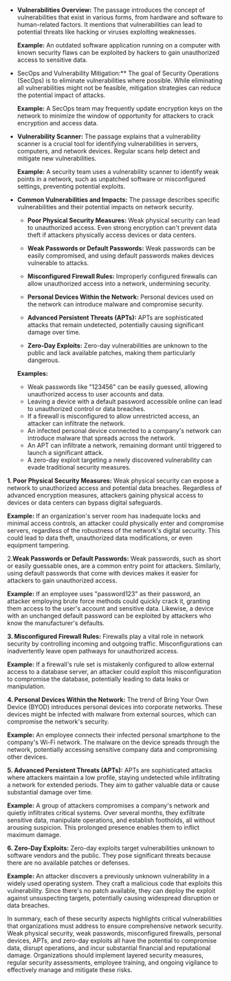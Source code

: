 - **Vulnerabilities Overview:** The passage introduces the concept of vulnerabilities that exist in various forms, from hardware and software to human-related factors. It mentions that vulnerabilities can lead to potential threats like hacking or viruses exploiting weaknesses.

	**Example:** An outdated software application running on a computer with known security flaws can be exploited by hackers to gain unauthorized access to sensitive data.

-  SecOps and Vulnerability Mitigation:** The goal of Security Operations (SecOps) is to eliminate vulnerabilities where possible. While eliminating all vulnerabilities might not be feasible, mitigation strategies can reduce the potential impact of attacks.

	**Example:** A SecOps team may frequently update encryption keys on the network to minimize the window of opportunity for attackers to crack encryption and access data.

- **Vulnerability Scanner:** The passage explains that a vulnerability scanner is a crucial tool for identifying vulnerabilities in servers, computers, and network devices. Regular scans help detect and mitigate new vulnerabilities.

	**Example:** A security team uses a vulnerability scanner to identify weak points in a network, such as unpatched software or misconfigured settings, preventing potential exploits.

- **Common Vulnerabilities and Impacts:** The passage describes specific vulnerabilities and their potential impacts on network security.

	- **Poor Physical Security Measures:** Weak physical security can lead to unauthorized access. Even strong encryption can't prevent data theft if attackers physically access devices or data centers.
    
	- **Weak Passwords or Default Passwords:** Weak passwords can be easily compromised, and using default passwords makes devices vulnerable to attacks.
    
	- **Misconfigured Firewall Rules:** Improperly configured firewalls can allow unauthorized access into a network, undermining security.
    
	- **Personal Devices Within the Network:** Personal devices used on the network can introduce malware and compromise security.
    
	- **Advanced Persistent Threats (APTs):** APTs are sophisticated attacks that remain undetected, potentially causing significant damage over time.
    
	- **Zero-Day Exploits:** Zero-day vulnerabilities are unknown to the public and lack available patches, making them particularly dangerous.
    

	**Examples:**

	- Weak passwords like "123456" can be easily guessed, allowing unauthorized access to user accounts and data.
	- Leaving a device with a default password accessible online can lead to unauthorized control or data breaches.
	- If a firewall is misconfigured to allow unrestricted access, an attacker can infiltrate the network.
	- An infected personal device connected to a company's network can introduce malware that spreads across the network.
	- An APT can infiltrate a network, remaining dormant until triggered to launch a significant attack.
	- A zero-day exploit targeting a newly discovered vulnerability can evade traditional security measures.

**1. Poor Physical Security Measures:** Weak physical security can expose a network to unauthorized access and potential data breaches. Regardless of advanced encryption measures, attackers gaining physical access to devices or data centers can bypass digital safeguards.

**Example:** If an organization's server room has inadequate locks and minimal access controls, an attacker could physically enter and compromise servers, regardless of the robustness of the network's digital security. This could lead to data theft, unauthorized data modifications, or even equipment tampering.

2.**Weak Passwords or Default Passwords:** Weak passwords, such as short or easily guessable ones, are a common entry point for attackers. Similarly, using default passwords that come with devices makes it easier for attackers to gain unauthorized access.

**Example:** If an employee uses "password123" as their password, an attacker employing brute force methods could quickly crack it, granting them access to the user's account and sensitive data. Likewise, a device with an unchanged default password can be exploited by attackers who know the manufacturer's defaults.

**3. Misconfigured Firewall Rules:** Firewalls play a vital role in network security by controlling incoming and outgoing traffic. Misconfigurations can inadvertently leave open pathways for unauthorized access.

**Example:** If a firewall's rule set is mistakenly configured to allow external access to a database server, an attacker could exploit this misconfiguration to compromise the database, potentially leading to data leaks or manipulation.

**4. Personal Devices Within the Network:** The trend of Bring Your Own Device (BYOD) introduces personal devices into corporate networks. These devices might be infected with malware from external sources, which can compromise the network's security.

**Example:** An employee connects their infected personal smartphone to the company's Wi-Fi network. The malware on the device spreads through the network, potentially accessing sensitive company data and compromising other devices.

**5. Advanced Persistent Threats (APTs):** APTs are sophisticated attacks where attackers maintain a low profile, staying undetected while infiltrating a network for extended periods. They aim to gather valuable data or cause substantial damage over time.

**Example:** A group of attackers compromises a company's network and quietly infiltrates critical systems. Over several months, they exfiltrate sensitive data, manipulate operations, and establish footholds, all without arousing suspicion. This prolonged presence enables them to inflict maximum damage.

**6. Zero-Day Exploits:** Zero-day exploits target vulnerabilities unknown to software vendors and the public. They pose significant threats because there are no available patches or defenses.

**Example:** An attacker discovers a previously unknown vulnerability in a widely used operating system. They craft a malicious code that exploits this vulnerability. Since there's no patch available, they can deploy the exploit against unsuspecting targets, potentially causing widespread disruption or data breaches.

In summary, each of these security aspects highlights critical vulnerabilities that organizations must address to ensure comprehensive network security. Weak physical security, weak passwords, misconfigured firewalls, personal devices, APTs, and zero-day exploits all have the potential to compromise data, disrupt operations, and incur substantial financial and reputational damage. Organizations should implement layered security measures, regular security assessments, employee training, and ongoing vigilance to effectively manage and mitigate these risks.